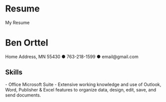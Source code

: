 # Resume
My Resume

<!DOCTYPE html>
<html>
  <body>
    <h1>Ben Orttel</h1>
    <p> Home Address, MN 55430 &#9679 763-218-1599 &#9679 email@gmail.com</p> 
    <h2>Skills</h2>
    <p>- Office Microsoft Suite - Extensive working knowledge and use of Outlook, Word, Publisher & Excel features to organize data, design, edit, save, and send documents.</p>
  </body>
  </html>
